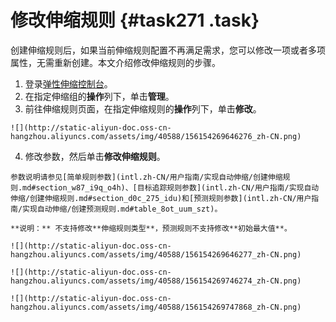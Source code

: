 # 修改伸缩规则 {#task271 .task}

创建伸缩规则后，如果当前伸缩规则配置不再满足需求，您可以修改一项或者多项属性，无需重新创建。本文介绍修改伸缩规则的步骤。

1.   登录[弹性伸缩控制台](https://essnew.console.aliyun.com/)。 
2.   在指定伸缩组的**操作**列下，单击**管理**。 
3.   前往伸缩规则页面，在指定伸缩规则的**操作**列下，单击**修改**。 

    ![](http://static-aliyun-doc.oss-cn-hangzhou.aliyuncs.com/assets/img/40588/156154269646276_zh-CN.png)

4.   修改参数，然后单击**修改伸缩规则**。 

    参数说明请参见[简单规则参数](intl.zh-CN/用户指南/实现自动伸缩/创建伸缩规则.md#section_w87_i9q_o4h)、[目标追踪规则参数](intl.zh-CN/用户指南/实现自动伸缩/创建伸缩规则.md#section_d0c_275_idu)和[预测规则参数](intl.zh-CN/用户指南/实现自动伸缩/创建预测规则.md#table_8ot_uum_szt)。

    **说明：** 不支持修改**伸缩规则类型**，预测规则不支持修改**初始最大值**。

    ![](http://static-aliyun-doc.oss-cn-hangzhou.aliyuncs.com/assets/img/40588/156154269646277_zh-CN.png)

    ![](http://static-aliyun-doc.oss-cn-hangzhou.aliyuncs.com/assets/img/40588/156154269746274_zh-CN.png)

    ![](http://static-aliyun-doc.oss-cn-hangzhou.aliyuncs.com/assets/img/40588/156154269747868_zh-CN.png)


